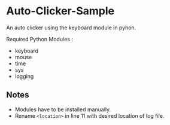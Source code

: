# Auto-Clicker-Sample

An auto clicker using the keyboard module in pyhon.

Required Python Modules :
- keyboard
- mouse
- time
- sys
- logging

## Notes
- Modules have to be installed manually.
- Rename `<location>` in line 11 with desired location of log file.
